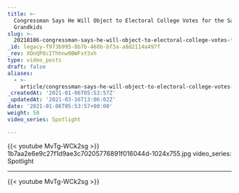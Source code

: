 ```yaml
---
title: >-
  Congressman Says He Will Object to Electoral College Votes for the Sake of His
  Grandkids
slug: >-
  20210106-congressman-says-he-will-object-to-electoral-college-votes-for-the-sake-of-his-grandkids
_id: legacy-f973b995-8b7b-468b-bf3a-a8d2114a497f
_rev: XOnQP8cIThhnw9BWFxY3xh
type: video_posts
draft: false
aliases:
  - >-
    article/congressman-says-he-will-object-to-electoral-college-votes-for-the-sake-of-his-grandkids/
_createdAt: '2021-01-06T05:53:57Z'
_updatedAt: '2021-03-16T13:06:02Z'
date: '2021-01-06T05:53:57+00:00'
weight: 50
video_series: Spotlight

---
```

{{< youtube MvTg-WCk2sg >}}    1b7aa2e6e9c27f1d9ae3c70205776891f016044d-1024x755.jpg
video_series: Spotlight

---
{{< youtube MvTg-WCk2sg >}}